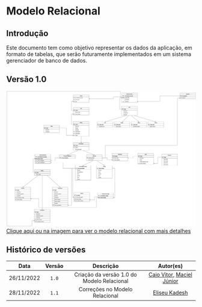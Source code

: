 # Modelo Relacional

## Introdução

Este documento tem como objetivo representar os dados da aplicação, em formato de tabelas, que serão futuramente implementados em um sistema gerenciador de banco de dados.

## Versão 1.0

[![Imagem de capa](./images/ModeloRelacional1.1.jpg)](./images/ModeloRelacional1.1.jpg)
[Clique aqui ou na imagem para ver o modelo relacional com mais detalhes](./images/ModeloRelacional1.1.jpg)

## Histórico de versões

|    Data    | Versão |          Descrição                         | Autor(es) |
| :--------: | :----: | :----------------------------------------: | :----:
| 26/11/2022 | `1.0`  | Criação da versão 1.0 do Modelo Relacional | [Caio Vitor](https://github.com/caiozim112), [Maciel Júnior](https://github.com/macieljuniormax)
| 28/11/2022 | `1.1`  | Correções no Modelo Relacional | [Eliseu Kadesh](https://github.com/eliseukadesh67)